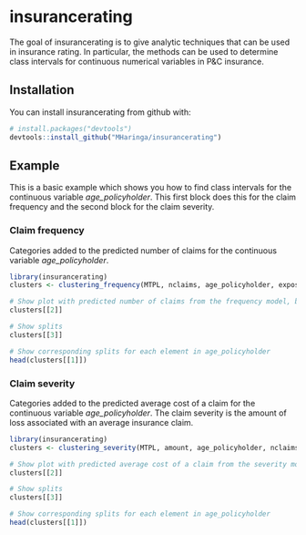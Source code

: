 
<!-- README.md is generated from README.Rmd. Please edit that file -->

# insurancerating

The goal of insurancerating is to give analytic techniques that can be
used in insurance rating. In particular, the methods can be used to
determine class intervals for continuous numerical variables in P\&C
insurance.

## Installation

You can install insurancerating from github with:

``` r
# install.packages("devtools")
devtools::install_github("MHaringa/insurancerating")
```

## Example

This is a basic example which shows you how to find class intervals for
the continuous variable *age\_policyholder*. This first block does this
for the claim frequency and the second block for the claim severity.

### Claim frequency

Categories added to the predicted number of claims for the continuous
variable *age\_policyholder*.

``` r
library(insurancerating)
clusters <- clustering_frequency(MTPL, nclaims, age_policyholder, exposure)

# Show plot with predicted number of claims from the frequency model, binned by decision trees.
clusters[[2]]

# Show splits
clusters[[3]]

# Show corresponding splits for each element in age_policyholder
head(clusters[[1]])
```

### Claim severity

Categories added to the predicted average cost of a claim for the
continuous variable *age\_policyholder*. The claim severity is the
amount of loss associated with an average insurance claim.

``` r
library(insurancerating)
clusters <- clustering_severity(MTPL, amount, age_policyholder, nclaims, color_splits = "deepskyblue")

# Show plot with predicted average cost of a claim from the severity model, binned by decision trees.
clusters[[2]]

# Show splits
clusters[[3]]

# Show corresponding splits for each element in age_policyholder
head(clusters[[1]])
```
